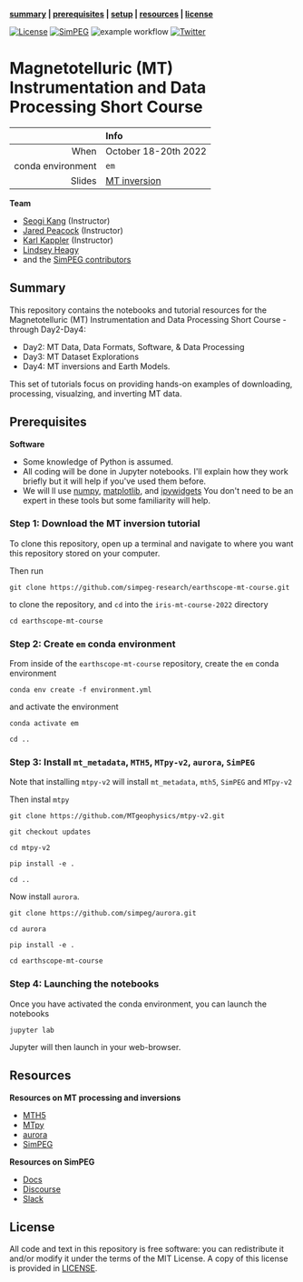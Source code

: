 **[summary](#summary) | [prerequisites](#prerequisites) | [setup](#setup) | [resources](#resources) | [license](#license)**

[![License](https://img.shields.io/github/license/simpeg-research/iris-mt-course-2022.svg)](https://github.com/simpeg-research/earthscope-mt-course/blob/main/LICENSE)
[![SimPEG](https://img.shields.io/badge/powered%20by-SimPEG-blue.svg)](http://simpeg.xyz)
![example workflow](https://github.com/simpeg-research/iris-mt-course-2022/actions/workflows/python-package-conda.yml/badge.svg)
[![Twitter](https://img.shields.io/twitter/url/https/twitter.com/cloudposse.svg?style=social&label=Follow%20%40sgkang09)](https://twitter.com/sgkang09)

# Magnetotelluric (MT) Instrumentation and Data Processing Short Course


|         | Info |
|--------:|:-----|
| When    | October 18-20th 2022|
| conda environment  | `em` |
| Slides  | [MT inversion](https://www.dropbox.com/sh/u87ft0xtj0fnc0e/AAC_44EIhLWAXto1KAkogoKWa?dl=0) |

**Team**
- [Seogi Kang](https://github.com/sgkang) (Instructor)
- [Jared Peacock](https://github.com/kujaku11) (Instructor)
- [Karl Kappler](https://github.com/kkappler) (Instructor)
- [Lindsey Heagy](http://github.com/lheagy) 
- and the [SimPEG contributors](https://github.com/simpeg/simpeg/graphs/contributors)



## Summary

This repository contains the notebooks and tutorial resources for the Magnetotelluric (MT) Instrumentation and Data Processing Short Course - through Day2-Day4: 

- Day2: MT Data, Data Formats, Software, & Data Processing
- Day3: MT Dataset Explorations
- Day4: MT inversions and Earth Models. 

This set of tutorials focus on providing hands-on examples of downloading, processing, visualzing, and inverting MT data. 

## Prerequisites

**Software**

* Some knowledge of Python is assumed.
* All coding will be done in Jupyter notebooks. I'll explain how they work
  briefly but it will help if you've used them before.
* We will ll use [numpy](https://numpy.org/), [matplotlib](https://matplotlib.org/), and
  [ipywidgets](https://ipywidgets.readthedocs.io/)
  You don't need to be an expert in these tools but some familiarity will help.

### Step 1: Download the MT inversion tutorial

To clone this repository, open up a terminal and navigate to where you want this repository stored on your computer.

Then run
```
git clone https://github.com/simpeg-research/earthscope-mt-course.git
```
to clone the repository, and `cd` into the `iris-mt-course-2022` directory
```
cd earthscope-mt-course
```

### Step 2: Create `em` conda environment

From inside of the `earthscope-mt-course` repository, create the `em` conda environment
```
conda env create -f environment.yml
```
and activate the environment
```
conda activate em
```
```
cd ..
```

### Step 3: Install  `mt_metadata`, `MTH5`, `MTpy-v2`, `aurora`, `SimPEG`

Note that installing `mtpy-v2` will install `mt_metadata`, `mth5`, `SimPEG` and `MTpy-v2`


Then instal `mtpy`
```
git clone https://github.com/MTgeophysics/mtpy-v2.git
```

```
git checkout updates
```
```
cd mtpy-v2
```

```
pip install -e .
```

```
cd ..
```

Now install `aurora`.
```
git clone https://github.com/simpeg/aurora.git
```
```
cd aurora
```
```
pip install -e .
```

```
cd earthscope-mt-course
```

### Step 4: Launching the notebooks

Once you have activated the conda environment, you can launch the notebooks
```
jupyter lab
```
Jupyter will then launch in your web-browser.


## Resources

**Resources on MT processing and inversions**
- [MTH5](https://github.com/kujaku11/mth5)
- [MTpy](https://github.com/MTgeophysics/mtpy-v2)
- [aurora](https://github.com/simpeg/aurora)
- [SimPEG](https://www.simepg.xyz)

**Resources on SimPEG**
- [Docs](http://docs.simpeg.xyz/)
- [Discourse](http://simpeg.discourse.group/)
- [Slack](http://slack.simpeg.xyz/)


## License

All code and text in this repository is free software: you can redistribute it and/or
modify it under the terms of the MIT License.
A copy of this license is provided in [LICENSE](LICENSE).

